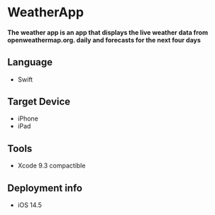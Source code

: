 # WeatherApp
#### The weather app is an app that displays the live weather data from openweathermap.org. daily and forecasts for the next four days

## Language 
-  Swift

## Target Device
- iPhone
- iPad

## Tools 
- Xcode 9.3 compactible 

## Deployment info
- iOS 14.5


